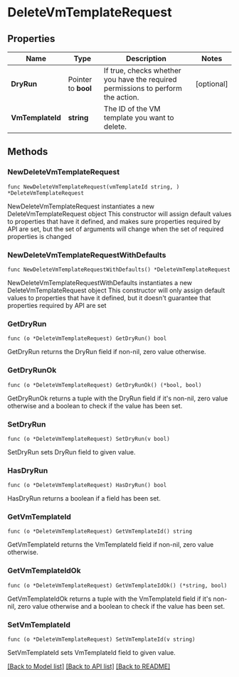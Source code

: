 # DeleteVmTemplateRequest

## Properties

Name | Type | Description | Notes
------------ | ------------- | ------------- | -------------
**DryRun** | Pointer to **bool** | If true, checks whether you have the required permissions to perform the action. | [optional] 
**VmTemplateId** | **string** | The ID of the VM template you want to delete.  | 

## Methods

### NewDeleteVmTemplateRequest

`func NewDeleteVmTemplateRequest(vmTemplateId string, ) *DeleteVmTemplateRequest`

NewDeleteVmTemplateRequest instantiates a new DeleteVmTemplateRequest object
This constructor will assign default values to properties that have it defined,
and makes sure properties required by API are set, but the set of arguments
will change when the set of required properties is changed

### NewDeleteVmTemplateRequestWithDefaults

`func NewDeleteVmTemplateRequestWithDefaults() *DeleteVmTemplateRequest`

NewDeleteVmTemplateRequestWithDefaults instantiates a new DeleteVmTemplateRequest object
This constructor will only assign default values to properties that have it defined,
but it doesn't guarantee that properties required by API are set

### GetDryRun

`func (o *DeleteVmTemplateRequest) GetDryRun() bool`

GetDryRun returns the DryRun field if non-nil, zero value otherwise.

### GetDryRunOk

`func (o *DeleteVmTemplateRequest) GetDryRunOk() (*bool, bool)`

GetDryRunOk returns a tuple with the DryRun field if it's non-nil, zero value otherwise
and a boolean to check if the value has been set.

### SetDryRun

`func (o *DeleteVmTemplateRequest) SetDryRun(v bool)`

SetDryRun sets DryRun field to given value.

### HasDryRun

`func (o *DeleteVmTemplateRequest) HasDryRun() bool`

HasDryRun returns a boolean if a field has been set.

### GetVmTemplateId

`func (o *DeleteVmTemplateRequest) GetVmTemplateId() string`

GetVmTemplateId returns the VmTemplateId field if non-nil, zero value otherwise.

### GetVmTemplateIdOk

`func (o *DeleteVmTemplateRequest) GetVmTemplateIdOk() (*string, bool)`

GetVmTemplateIdOk returns a tuple with the VmTemplateId field if it's non-nil, zero value otherwise
and a boolean to check if the value has been set.

### SetVmTemplateId

`func (o *DeleteVmTemplateRequest) SetVmTemplateId(v string)`

SetVmTemplateId sets VmTemplateId field to given value.



[[Back to Model list]](../README.md#documentation-for-models) [[Back to API list]](../README.md#documentation-for-api-endpoints) [[Back to README]](../README.md)


